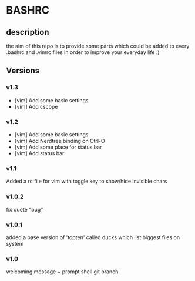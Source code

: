 # BASHRC

## description

the aim of this repo is to provide some parts which could be added to every .bashrc and .vimrc files
in order to improve your everyday life :)

## Versions

### v1.3

- [vim] Add some basic settings
- [vim] Add cscope

### v1.2

- [vim] Add some basic settings
- [vim] Add Nerdtree binding on Ctrl-O
- [vim] Add some place for status bar
- [vim] Add status bar

### v1.1

Added a rc file for vim with toggle key to show/hide invisible chars

### v1.0.2

fix quote "bug"

### v1.0.1

added a base version of 'topten' called ducks which list biggest files on system

### v1.0

welcoming message + prompt shell git branch
